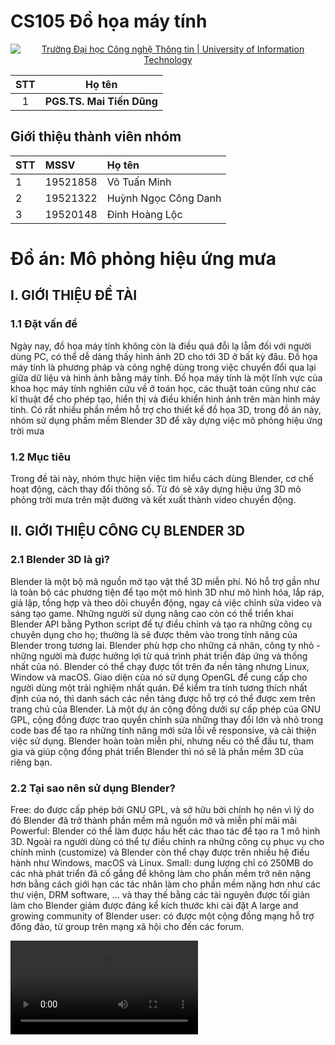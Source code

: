 # CS105 Đồ họa máy tính 


<p align="center">
  <a href="https://www.uit.edu.vn/" title="Trường Đại học Công nghệ Thông tin" style="border: none;">
    <img src="https://i.imgur.com/WmMnSRt.png" alt="Trường Đại học Công nghệ Thông tin | University of Information Technology">
  </a>
</p>

| STT | Họ tên |
| :---: | --- |
| 1 | **PGS.TS. Mai Tiến Dũng** | 

## **Giới thiệu thành viên nhóm**
<!-- ### Thông tin liên hệ -->
| STT | MSSV | Họ tên |
|:--- | :-------|:----------|
|1|19521858|Võ Tuấn Minh|19521858@gm.uit.edu.vn|
|2|19521322|Huỳnh Ngọc Công Danh| 19521322@gm.uit.edu.vn|
|3|19520148|Đinh Hoàng Lộc|19520148@gm.uit.edu.vn|


# Đồ án: Mô phỏng hiệu ứng mưa
<h2>I.	GIỚI THIỆU ĐỀ TÀI	</h2>
<h3>1.1 Đặt vấn đề</h3>
Ngày nay, đồ họa máy tính không còn là điều quá đỗi lạ lẵm đối với người dùng PC, có thể dễ dàng thấy hình ảnh 2D cho tới 3D ở bất kỳ đâu. 
Đồ họa máy tính là phương pháp và công nghệ dùng trong việc chuyển đổi qua lại giữa dữ liệu và hình ảnh bằng máy tính. Đồ họa máy tính là một lĩnh vực của khoa học máy tính nghiên cứu về ở toán học, các thuật toán cũng như các kĩ thuật để cho phép tạo, hiển thị và điều khiển hình ảnh trên màn hình máy tính. 
Có rất nhiều phần mềm hỗ trợ cho thiết kế đồ họa 3D, trong đồ án này, nhóm sử dụng phầm mềm Blender 3D để xây dựng việc mô phỏng hiệu ứng trời mưa
<h3>1.2 Mục tiêu</h3>
Trong đề tài này, nhóm thực hiện việc tìm hiểu cách dùng Blender, cơ chế hoạt động, cách thay đổi thông số. Từ đó sẽ xây dựng hiệu ứng 3D mô phỏng trời mưa trên mặt đường và kết xuất thành video chuyển động. 



<h2>II.	GIỚI THIỆU CÔNG CỤ BLENDER 3D </h2>
<h3>2.1	Blender 3D là gì?</h3>
Blender là một bộ mã nguồn mở tạo vật thể 3D miễn phí. Nó hỗ trợ gần như là toàn bộ các phương tiện để tạo một mô hình 3D như mô hình hóa, lắp ráp, giả lập, tổng hợp và theo dõi chuyển động, ngay cả việc chỉnh sửa video và sáng tạo game. Những người sử dụng nâng cao còn có thể triển khai Blender API bằng Python script để tự điều chỉnh và tạo ra những công cụ chuyên dụng cho họ; thường là sẽ được thêm vào trong tính năng của Blender trong tương lai. Blender phù hợp cho những cá nhân, công ty nhỏ - những người mà được hưởng lợi từ quá trình phát triển đáp ứng và thống nhất của nó.
Blender có thể chạy được tốt trên đa nền tảng nhưng Linux, Window và macOS. Giao diện của nó sử dụng OpenGL để cung cấp cho người dùng một trải nghiệm nhất quán. Để kiểm tra tính tương thích nhất định của nó, thì danh sách các nền tảng được hỗ trợ có thể được xem trên trang chủ của Blender.
Là một dự án cộng đồng dưới sự cấp phép của GNU GPL, cộng đồng được trao quyền chỉnh sửa những thay đổi lớn và nhỏ trong code bas để tạo ra những tính năng mới sửa lỗi về responsive, và cải thiện việc sử dụng. Blender hoàn toàn miễn phí, nhưng nếu có thể đầu tư, tham gia và giúp cộng đồng phát triển Blender thì nó sẽ là phần mềm 3D của riêng bạn.
<h3>2.2	Tại sao nên sử dụng Blender?</h3>
Free: do được cấp phép bởi GNU GPL, và sở hữu bởi chính họ nên vì lý do đó Blender đã trở thành phần mềm mã nguồn mở và miễn phí mãi mãi
Powerful: Blender có thể làm được hầu hết các thao tác để tạo ra 1 mô hình 3D. Ngoài ra người dùng có thể tự điều chỉnh ra những công cụ phục vụ cho chính mình (customize) và Blender còn thể chạy được trên nhiều hệ điều hành như Windows, macOS và Linux.
Small: dung lượng chỉ có 250MB do các nhà phát triển đã cố gắng để không làm cho phần mềm trở nên nặng hơn bằng cách giới hạn các tác nhân làm cho phần mềm nặng hơn như các thư viện, DRM software, … và thay thế bằng các tài nguyên được tối giản làm cho Blender giảm được đáng kể kích thước khi cài đặt
A large and growing community of Blender user: có được một cộng đồng mạng hỗ trợ đông đảo, từ group trên mạng xã hội cho đến các forum.



<video src="render/Demo_CS105.mp4"></video>
